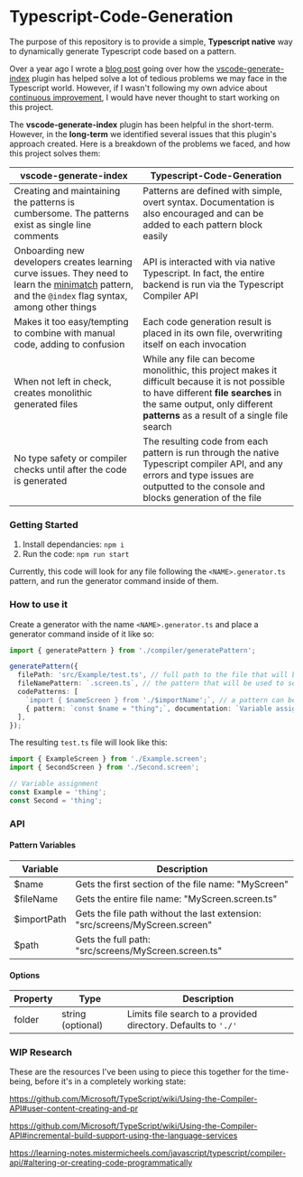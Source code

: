 # Typescript-Code-Generation

The purpose of this repository is to provide a simple, **Typescript native** way to dynamically generate Typescript code based on a pattern.

Over a year ago I wrote a [blog post](https://www.bravolt.com/post/generate-index-can-save-your-sanity) going over how the [vscode-generate-index](https://github.com/fjc0k/vscode-generate-index) plugin has helped solve a lot of tedious problems we may face in the Typescript world. However, if I wasn't following my own advice about [continuous improvement](https://www.bravolt.com/post/how-to-adopt-a-continuous-improvement-culture), I would have never thought to start working on this project.

The **vscode-generate-index** plugin has been helpful in the short-term. However, in the **long-term** we identified several issues that this plugin's approach created. Here is a breakdown of the problems we faced, and how this project solves them:

| vscode-generate-index                                                                                                                                                                            | Typescript-Code-Generation                                                                                                                                                                                               |
| ------------------------------------------------------------------------------------------------------------------------------------------------------------------------------------------------ | ------------------------------------------------------------------------------------------------------------------------------------------------------------------------------------------------------------------------ |
| Creating and maintaining the patterns is cumbersome. The patterns exist as single line comments                                                                                                  | Patterns are defined with simple, overt syntax. Documentation is also encouraged and can be added to each pattern block easily                                                                                           |
| Onboarding new developers creates learning curve issues. They need to learn the [minimatch](https://github.com/isaacs/minimatch#usage) pattern, and the `@index` flag syntax, among other things | API is interacted with via native Typescript. In fact, the entire backend is run via the Typescript Compiler API                                                                                                         |
| Makes it too easy/tempting to combine with manual code, adding to confusion                                                                                                                      | Each code generation result is placed in its own file, overwriting itself on each invocation                                                                                                                             |
| When not left in check, creates monolithic generated files                                                                                                                                       | While any file can become monolithic, this project makes it difficult because it is not possible to have different **file searches** in the same output, only different **patterns** as a result of a single file search |
| No type safety or compiler checks until after the code is generated                                                                                                                              | The resulting code from each pattern is run through the native Typescript compiler API, and any errors and type issues are outputted to the console and blocks generation of the file                                    |

### Getting Started

1. Install dependancies: `npm i`
2. Run the code: `npm run start`

Currently, this code will look for any file following the `<NAME>.generator.ts` pattern, and run the generator command inside of them.

### How to use it

Create a generator with the name `<NAME>.generator.ts` and place a generator command inside of it like so:

```typescript
import { generatePattern } from './compiler/generatePattern';

generatePattern({
  filePath: 'src/Example/test.ts', // full path to the file that will be generated
  fileNamePattern: `.screen.ts`, // the pattern that will be used to search for files, typically an extension
  codePatterns: [
    `import { $nameScreen } from './$importName';`, // a pattern can be just a string
    { pattern: `const $name = "thing";`, documentation: `Variable assignment` }, // or a pattern can be an object with a pattern and documentation that will be presented at the beginning of its output block
  ],
});
```

The resulting `test.ts` file will look like this:

```typescript
import { ExampleScreen } from './Example.screen';
import { SecondScreen } from './Second.screen';

// Variable assignment
const Example = 'thing';
const Second = 'thing';
```

### API

#### Pattern Variables

| Variable    | Description                                                                  |
| ----------- | ---------------------------------------------------------------------------- |
| $name       | Gets the first section of the file name: "MyScreen"                          |
| $fileName   | Gets the entire file name: "MyScreen.screen.ts"                              |
| $importPath | Gets the file path without the last extension: "src/screens/MyScreen.screen" |
| $path       | Gets the full path: "src/screens/MyScreen.screen.ts"                         |

#### Options

| Property | Type              | Description                                                    |
| -------- | ----------------- | -------------------------------------------------------------- |
| folder   | string (optional) | Limits file search to a provided directory. Defaults to `'./'` |

### WIP Research

These are the resources I've been using to piece this together for the time-being, before it's in a completely working state:

https://github.com/Microsoft/TypeScript/wiki/Using-the-Compiler-API#user-content-creating-and-pr

https://github.com/Microsoft/TypeScript/wiki/Using-the-Compiler-API#incremental-build-support-using-the-language-services

https://learning-notes.mistermicheels.com/javascript/typescript/compiler-api/#altering-or-creating-code-programmatically
